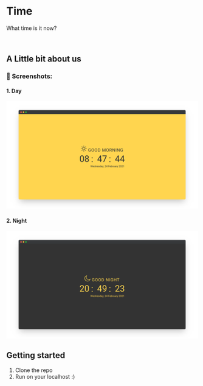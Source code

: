 # Time 
What time is it now?

<br />

## A Little bit about us
### ️🌃 Screenshots:
#### 1. Day
 ![Day](https://github.com/faizinkholiq/time/blob/master/raw/day.png?raw=true)
#### 2. Night
 ![Night](https://github.com/faizinkholiq/time/blob/master/raw/night.png?raw=true)
<br />

## Getting started
1. Clone the repo
2. Run on your localhost :)
